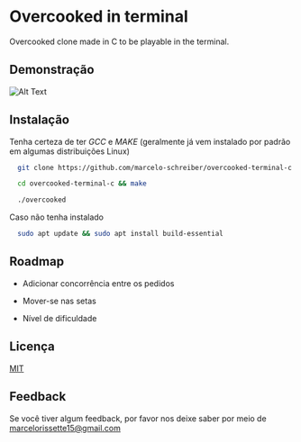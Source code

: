 # Overcooked in terminal
Overcooked clone made in C to be playable in the terminal.

## Demonstração

![Alt Text](https://cdn.discordapp.com/attachments/685226653764550671/1072509849289621645/2023-02-07_10-27-30.gif)
## Instalação

Tenha certeza de ter *GCC* e *MAKE* (geralmente já vem instalado por padrão em algumas distribuições Linux)

```bash
  git clone https://github.com/marcelo-schreiber/overcooked-terminal-c.git
```

```bash
  cd overcooked-terminal-c && make
```

```bash
  ./overcooked
```
Caso não tenha instalado
```bash
  sudo apt update && sudo apt install build-essential
```


## Roadmap

- Adicionar concorrência entre os pedidos

- Mover-se nas setas

- Nível de dificuldade


## Licença

[MIT](https://choosealicense.com/licenses/mit/)


## Feedback

Se você tiver algum feedback, por favor nos deixe saber por meio de marcelorissette15@gmail.com


